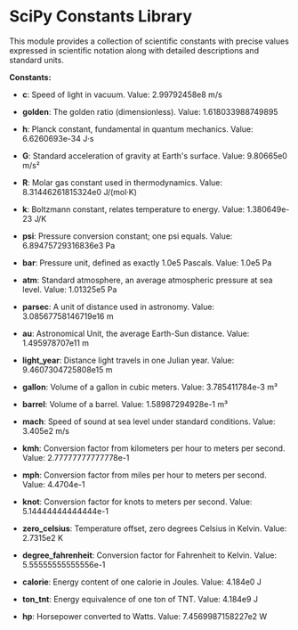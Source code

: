 # SciPy Constants Library

This module provides a collection of scientific constants with precise values expressed in scientific notation along with detailed descriptions and standard units.

**Constants:**

- **c**: Speed of light in vacuum.
  Value: 2.99792458e8 m/s

- **golden**: The golden ratio (dimensionless).
  Value: 1.618033988749895

- **h**: Planck constant, fundamental in quantum mechanics.
  Value: 6.6260693e-34 J·s

- **G**: Standard acceleration of gravity at Earth's surface.
  Value: 9.80665e0 m/s²

- **R**: Molar gas constant used in thermodynamics.
  Value: 8.31446261815324e0 J/(mol·K)

- **k**: Boltzmann constant, relates temperature to energy.
  Value: 1.380649e-23 J/K

- **psi**: Pressure conversion constant; one psi equals.
  Value: 6.89475729316836e3 Pa

- **bar**: Pressure unit, defined as exactly 1.0e5 Pascals.
  Value: 1.0e5 Pa

- **atm**: Standard atmosphere, an average atmospheric pressure at sea level.
  Value: 1.01325e5 Pa

- **parsec**: A unit of distance used in astronomy.
  Value: 3.08567758146719e16 m

- **au**: Astronomical Unit, the average Earth-Sun distance.
  Value: 1.495978707e11 m

- **light_year**: Distance light travels in one Julian year.
  Value: 9.4607304725808e15 m

- **gallon**: Volume of a gallon in cubic meters.
  Value: 3.785411784e-3 m³

- **barrel**: Volume of a barrel.
  Value: 1.58987294928e-1 m³

- **mach**: Speed of sound at sea level under standard conditions.
  Value: 3.405e2 m/s

- **kmh**: Conversion factor from kilometers per hour to meters per second.
  Value: 2.77777777777778e-1

- **mph**: Conversion factor from miles per hour to meters per second.
  Value: 4.4704e-1

- **knot**: Conversion factor for knots to meters per second.
  Value: 5.14444444444444e-1

- **zero_celsius**: Temperature offset, zero degrees Celsius in Kelvin.
  Value: 2.7315e2 K

- **degree_fahrenheit**: Conversion factor for Fahrenheit to Kelvin.
  Value: 5.55555555555556e-1

- **calorie**: Energy content of one calorie in Joules.
  Value: 4.184e0 J

- **ton_tnt**: Energy equivalence of one ton of TNT.
  Value: 4.184e9 J

- **hp**: Horsepower converted to Watts.
  Value: 7.4569987158227e2 W
